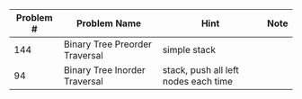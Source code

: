 
|Problem #|Problem Name|Hint|Note|
|---|---|---|---|
| 144 |Binary Tree Preorder Traversal| simple stack | |
| 94 |Binary Tree Inorder Traversal| stack, push all left nodes each time | |
